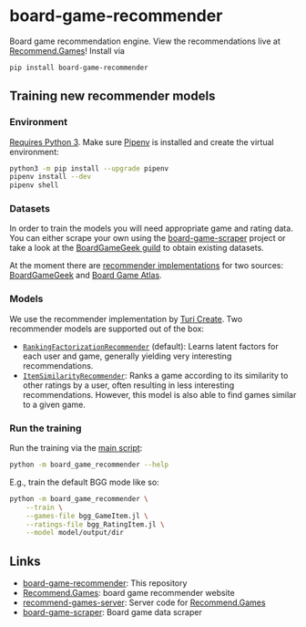 # board-game-recommender

Board game recommendation engine. View the recommendations live at
[Recommend.Games](https://recommend.games/)! Install via

```bash
pip install board-game-recommender
```

## Training new recommender models

### Environment

[Requires Python 3](https://pythonclock.org/). Make sure
[Pipenv](https://docs.pipenv.org/) is installed and create the virtual environment:

```bash
python3 -m pip install --upgrade pipenv
pipenv install --dev
pipenv shell
```

### Datasets

In order to train the models you will need appropriate game and rating data.
You can either scrape your own using the [board-game-scraper](https://gitlab.com/recommend.games/board-game-scraper)
project or take a look at the [BoardGameGeek guild](https://boardgamegeek.com/thread/2287371/boardgamegeek-games-and-ratings-datasets)
to obtain existing datasets.

At the moment there are [recommender implementations](board_game_recommender/recommend.py)
for two sources: [BoardGameGeek](https://boardgamegeek.com/) and [Board Game Atlas](https://www.boardgameatlas.com/).

### Models

We use the recommender implementation by [Turi Create](https://github.com/apple/turicreate).
Two recommender models are supported out of the box:

* [`RankingFactorizationRecommender`](https://apple.github.io/turicreate/docs/api/generated/turicreate.recommender.ranking_factorization_recommender.RankingFactorizationRecommender.html)
 (default): Learns latent factors for each user and game, generally yielding
 very interesting recommendations.
* [`ItemSimilarityRecommender`](https://apple.github.io/turicreate/docs/api/generated/turicreate.recommender.item_similarity_recommender.ItemSimilarityRecommender.html):
 Ranks a game according to its similarity to other ratings by a user, often
 resulting in less interesting recommendations. However, this model is also
 able to find games similar to a given game.

### Run the training

Run the training via the [main script](board_game_recommender/__main__.py):

```bash
python -m board_game_recommender --help
```

E.g., train the default BGG mode like so:

```bash
python -m board_game_recommender \
    --train \
    --games-file bgg_GameItem.jl \
    --ratings-file bgg_RatingItem.jl \
    --model model/output/dir
```

## Links

* [board-game-recommender](https://gitlab.com/recommend.games/board-game-recommender):
 This repository
* [Recommend.Games](https://recommend.games/): board game recommender website
* [recommend-games-server](https://gitlab.com/recommend.games/recommend-games-server):
 Server code for [Recommend.Games](https://recommend.games/)
* [board-game-scraper](https://gitlab.com/recommend.games/board-game-scraper):
 Board game data scraper